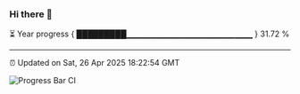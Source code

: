 ### Hi there 👋

⏳ Year progress { █████████▁▁▁▁▁▁▁▁▁▁▁▁▁▁▁▁▁▁▁▁▁ } 31.72 %

---

⏰ Updated on Sat, 26 Apr 2025 18:22:54 GMT

![Progress Bar CI](https://github.com/liununu/liununu/workflows/Progress%20Bar%20CI/badge.svg)
